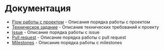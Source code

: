 # Документация

- [Flow работы с проектом](workflow.md) - Описания порядка работы с проектом
- [Техническое задание](technical-requirements.md) - Описание технических требований к проекту
- [Issue](issues.md) - Описание порядка работы c issue
- [Pull request](pull-request.md) - Описание порядка работы с pull request
- [Milestones](milestones.md) - Описание порядка работы с milestones